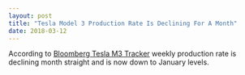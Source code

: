 ```yaml
---
layout: post
title: "Tesla Model 3 Production Rate Is Declining For A Month"
date: 2018-03-12
---
```

    
According to [Bloomberg Tesla M3 Tracker](https://www.bloomberg.com/graphics/2018-tesla-tracker/) weekly production rate is declining month straight and is now down to January levels.
